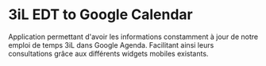 # 3iL EDT to Google Calendar

Application permettant d'avoir les informations constamment à jour de notre emploi de temps 3iL dans Google Agenda.
Facilitant ainsi leurs consultations grâce aux différents widgets mobiles existants.